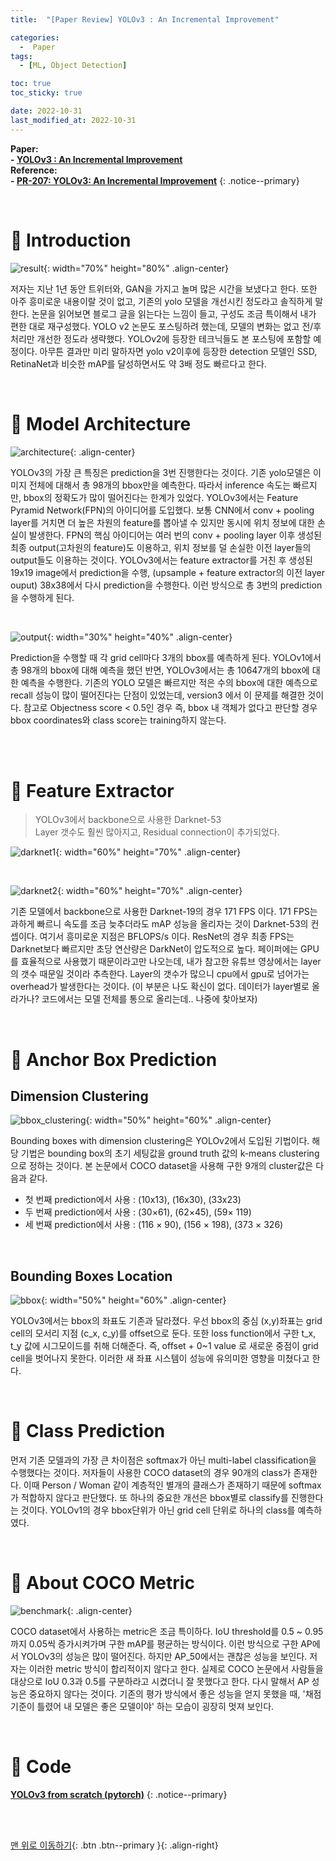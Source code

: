 ```yaml
---
title:  "[Paper Review] YOLOv3 : An Incremental Improvement" 

categories:
  -  Paper
tags:
  - [ML, Object Detection]

toc: true
toc_sticky: true

date: 2022-10-31
last_modified_at: 2022-10-31
---
```


**Paper: <br>- [YOLOv3 : An Incremental Improvement](https://github.com/inhopp/inhopp/files/9896341/yolo_v3.pdf) <br>Reference: <br>- [PR-207: YOLOv3: An Incremental Improvement](https://www.youtube.com/watch?v=HMgcvgRrDcA)**
{: .notice--primary}


<br>

# 🚀 Introduction

![result](https://user-images.githubusercontent.com/96368476/198892154-8928dc6f-720a-4da0-8683-ae36178799ca.png){: width="70%" height="80%" .align-center}

저자는 지난 1년 동안 트위터와, GAN을 가지고 놀며 많은 시간을 보냈다고 한다. 또한 아주 흥미로운 내용이랄 것이 없고, 기존의 yolo 모델을 개선시킨 정도라고 솔직하게 말한다. 논문을 읽어보면 블로그 글을 읽는다는 느낌이 들고, 구성도 조금 특이해서 내가 편한 대로 재구성했다. YOLO v2 논문도 포스팅하려 했는데, 모델의 변화는 없고 전/후처리만 개선한 정도라 생략했다. YOLOv2에 등장한 테크닉들도 본 포스팅에 포함할 예정이다. 아무튼 결과만 미리 말하자면 yolo v2이후에 등장한 detection 모델인 SSD, RetinaNet과 비슷한 mAP를 달성하면서도 약 3배 정도 빠르다고 한다.


<br>


# 🚀 Model Architecture 

![architecture](https://user-images.githubusercontent.com/96368476/198893210-a077be70-2105-4bbf-a6ae-d75e5a539a6a.png){: .align-center}

YOLOv3의 가장 큰 특징은 prediction을 3번 진행한다는 것이다. 기존 yolo모델은 이미지 전체에 대해서 총 98개의 bbox만을 예측한다. 따라서 inference 속도는 빠르지만, bbox의 정확도가 많이 떨어진다는 한계가 있었다. YOLOv3에서는 Feature Pyramid Network(FPN)의 아이디어를 도입했다. 보통 CNN에서 conv + pooling layer를 거치면 더 높은 차원의 feature를 뽑아낼 수 있지만 동시에 위치 정보에 대한 손실이 발생한다. FPN의 핵심 아이디어는 여러 번의 conv + pooling layer 이후 생성된 최종 output(고차원의 feature)도 이용하고, 위치 정보를 덜 손실한 이전 layer들의 output들도 이용하는 것이다. YOLOv3에서는 feature extractor를 거친 후 생성된 19x19 image에서 prediction을 수행, (upsample + feature extractor의 이전 layer ouput) 38x38에서 다시 prediction을 수행한다. 이런 방식으로 총 3번의 prediction을 수행하게 된다.

<br>


![output](https://user-images.githubusercontent.com/96368476/198977572-788476a6-187e-4eb3-bd38-23458060ffed.png){: width="30%" height="40%" .align-center}

Prediction을 수행할 때 각 grid cell마다 3개의 bbox를 예측하게 된다. YOLOv1에서 총 98개의 bbox에 대해 예측을 했던 반면, YOLOv3에서는 총 10647개의 bbox에 대한 예측을 수행한다. 기존의 YOLO 모델은 빠르지만 적은 수의 bbox에 대한 예측으로 recall 성능이 많이 떨어진다는 단점이 있었는데, version3 에서 이 문제를 해결한 것이다. 참고로 Objectness score < 0.5인 경우 즉, bbox 내 객체가 없다고 판단할 경우 bbox coordinates와 class score는 training하지 않는다.


<br>

<br>


# 🚀 Feature Extractor

> YOLOv3에서 backbone으로 사용한 Darknet-53 <br>Layer 갯수도 훨씬 많아지고, Residual connection이 추가되었다.

![darknet1](https://user-images.githubusercontent.com/96368476/199037366-c797e8ac-247b-4cd0-8983-ad5dfd844254.png){: width="60%" height="70%" .align-center}

<br>

![darknet2](https://user-images.githubusercontent.com/96368476/199037371-af988f27-ce71-4f45-a518-e08193207f10.png){: width="60%" height="70%" .align-center}

기존 모델에서 backbone으로 사용한 Darknet-19의 경우 171 FPS 이다. 171 FPS는 과하게 빠르니 속도를 조금 늦추더라도 mAP 성능을 올리자는 것이 Darknet-53의 컨셉이다. 여기서 흥미로운 지점은 BFLOPS/s 이다. ResNet의 경우 최종 FPS는 Darknet보다 빠르지만 초당 연산량은 DarkNet이 압도적으로 높다. 페이퍼에는 GPU를 효율적으로 사용했기 때문이라고만 나오는데, 내가 참고한 유튜브 영상에서는 layer의 갯수 때문일 것이라 추측한다. Layer의 갯수가 많으니 cpu에서 gpu로 넘어가는 overhead가 발생한다는 것이다. (이 부분은 나도 확신이 없다. 데이터가 layer별로 올라가나? 코드에서는 모델 전체를 통으로 올리는데.. 나중에 찾아보자)


<br>



# 🚀 Anchor Box Prediction

## Dimension Clustering

![bbox_clustering](https://user-images.githubusercontent.com/96368476/198940735-4711a249-89a3-4bd6-a4f3-b0a50ba0eee8.png){: width="50%" height="60%" .align-center}

Bounding boxes with dimension clustering은 YOLOv2에서 도입된 기법이다. 해당 기법은 bounding box의 초기 세팅값을 ground truth 값의 k-means clustering으로 정하는 것이다. 본 논문에서 COCO dataset을 사용해 구한 9개의 cluster값은 다음과 같다.

- 첫 번째 prediction에서 사용 : (10x13), (16x30), (33x23)
- 두 번째 prediction에서 사용 : (30×61), (62×45), (59× 119)
- 세 번째 prediction에서 사용 : (116 × 90), (156 × 198), (373 × 326)


<br>

## Bounding Boxes Location

![bbox](https://user-images.githubusercontent.com/96368476/198985255-592f9677-67d9-42ae-81dd-50990c010b44.png){: width="50%" height="60%" .align-center}

YOLOv3에서는 bbox의 좌표도 기존과 달라졌다. 우선 bbox의 중심 (x,y)좌표는 grid cell의 모서리 지점 (c_x, c_y)를 offset으로 둔다. 또한 loss function에서 구한 t_x, t_y 값에 시그모이드를 취해 더해준다. 즉, offset + 0~1 value 로 새로운 중점이 grid cell을 벗어나지 못한다. 이러한 새 좌표 시스템이 성능에 유의미한 영향을 미쳤다고 한다.


<br>



# 🚀 Class Prediction

먼저 기존 모델과의 가장 큰 차이점은 softmax가 아닌 multi-label classification을 수행했다는 것이다. 저자들이 사용한 COCO dataset의 경우 90개의 class가 존재한다. 이때 Person / Woman 같이 계층적인 별개의 클래스가 존재하기 때문에 softmax가 적합하지 않다고 판단했다. 또 하나의 중요한 개선은 bbox별로 classify를 진행한다는 것이다. YOLOv1의 경우 bbox단위가 아닌 grid cell 단위로 하나의 class를 예측하였다. 


<br>



# 🚀 About COCO Metric

![benchmark](https://user-images.githubusercontent.com/96368476/199054729-f2661076-f6eb-4da4-860a-0d665ae4a721.png){: .align-center}


COCO dataset에서 사용하는 metric은 조금 특이하다. IoU threshold를 0.5 ~ 0.95까지 0.05씩 증가시켜가며 구한 mAP를 평균하는 방식이다. 이런 방식으로 구한 AP에서 YOLOv3의 성능은 많이 떨어진다. 하지만 AP_50에서는 괜찮은 성능을 보인다. 저자는 이러한 metric 방식이 합리적이지 않다고 한다. 실제로 COCO 논문에서 사람들을 대상으로 IoU 0.3과 0.5를 구분하라고 시켰더니 잘 못했다고 한다. 다시 말해서 AP 성능은 중요하지 않다는 것이다. 기존의 평가 방식에서 좋은 성능을 얻지 못했을 때, '채점 기준이 틀렸어 내 모델은 좋은 모델이야' 하는 모습이 굉장히 멋져 보인다.


<br>


# 🚀 Code

**[YOLOv3 from scratch (pytorch)](https://github.com/inhopp/YOLOv3)**
{: .notice--primary}



<br>
<br>



[맨 위로 이동하기](#){: .btn .btn--primary }{: .align-right}